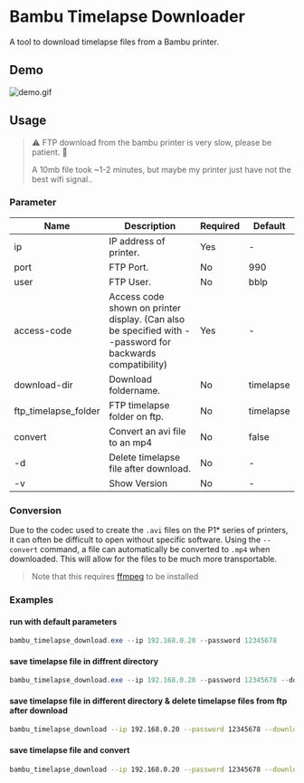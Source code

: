 # Bambu Timelapse Downloader
A tool to download timelapse files from a Bambu printer.

## Demo
![demo.gif](docs%2Fimages%2Fdemo.gif)

## Usage
> ⚠️ FTP download from the bambu printer is very slow, please be patient. 🙂 
> 
> A 10mb file took ~1-2 minutes, but maybe my printer just have not the best wifi signal..

### Parameter
| Name                 | Description                                                                                               | Required | Default   |
|----------------------|-----------------------------------------------------------------------------------------------------------|----------|-----------|
| ip                   | IP address of printer.                                                                                    | Yes      | -         |
| port                 | FTP Port.                                                                                                 | No       | 990       |
| user                 | FTP User.                                                                                                 | No       | bblp      |
| access-code          | Access code shown on printer display. (Can also be specified with --password for backwards compatibility) | Yes      | -         |
| download-dir         | Download foldername.                                                                                      | No       | timelapse |
| ftp_timelapse_folder | FTP timelapse folder on ftp.                                                                              | No       | timelapse |
| convert              | Convert an avi file to an mp4                                                                             | No       | false     |
| -d                   | Delete timelapse file after download.                                                                     | No       | -         |
| -v                   | Show Version                                                                                              | No       | -         |

### Conversion

Due to the codec used to create the `.avi` files on the P1* series of printers, it can often be difficult to open without specific software. Using the `--convert` command, a file can automatically be converted to `.mp4` when downloaded. This will allow for the files to be much more transportable.

> Note that this requires [ffmpeg](https://www.ffmpeg.org/) to be installed

### Examples

#### run with default parameters
```powershell
bambu_timelapse_download.exe --ip 192.168.0.20 --password 12345678
```

#### save timelapse file in diffrent directory
```powershell
bambu_timelapse_download.exe --ip 192.168.0.20 --password 12345678 --download_dir "C:\Video\3D Druck\Timelapse"
```

#### save timelapse file in different directory & delete timelapse files from ftp after download
```bash
bambu_timelapse_download --ip 192.168.0.20 --password 12345678 --download_dir "~/timelapse" -d
```

#### save timelapse file and convert
```bash
bambu_timelapse_download --ip 192.168.0.20 --password 12345678 --download_dir "~/timelapse" --convert
```
